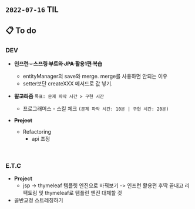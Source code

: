 ## `2022-07-16` TIL

## 📋 To do

### DEV
+ ~~**인프런 - 스프링 부트와 JPA 활용1편 복습**~~
  + entityManager의 save와 merge. merge를 사용하면 안되는 이유
  + setter보단 createXXX 메서드로 값 넣기.

+ ~~**알고리즘**~~ `목표: 문제 파악 시간 > 구현 시간`
  + 프로그래머스 - 스킬 체크 `(문제 파악 시간: 10분 | 구현 시간: 20분)`

+ ~~**Project**~~
  + Refactoring
    + api 조정
<br>

### E.T.C
+ **Project**
  + jsp -> thymeleaf 템플릿 엔진으로 바꿔보기 -> 인프런 활용편 후딱 끝내고 리팩토링 및 thymeleaf로 템플린 엔진 대체할 것
+ 골반교정 스트레칭하기